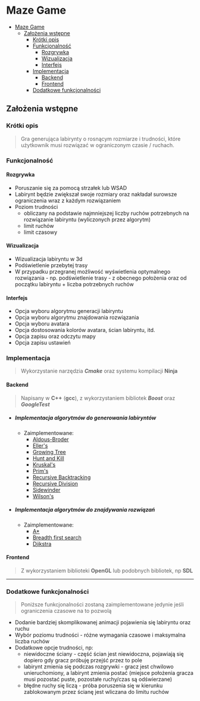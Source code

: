 # Maze Game

- [Maze Game](#maze-game)
  - [Założenia wstępne](#założenia-wstępne)
    - [Krótki opis](#krótki-opis)
    - [Funkcjonalność](#funkcjonalność)
      - [Rozgrywka](#rozgrywka)
      - [Wizualizacja](#wizualizacja)
      - [Interfejs](#interfejs)
    - [Implementacja](#implementacja)
      - [Backend](#backend)
      - [Frontend](#frontend)
    - [Dodatkowe funkcjonalności](#dodatkowe-funkcjonalności)

## Założenia wstępne

### Krótki opis

> Gra generująca labirynty o rosnącym rozmiarze i trudności, które użytkownik musi rozwiązać w ograniczonym czasie / ruchach.

### Funkcjonalność

#### Rozgrywka

- Poruszanie się za pomocą strzałek lub WSAD
- Labirynt będzie zwiększał swoje rozmiary oraz nakładał surowsze ograniczenia wraz z każdym rozwiązaniem
- Poziom trudności
  - obliczany na podstawie najmniejszej liczby ruchów potrzebnych na rozwiązanie labiryntu (wyliczonych przez algorytm)
  - limit ruchów
  - limit czasowy

#### Wizualizacja

- Wizualizacja labiryntu w 3d
- Podświetlenie przebytej trasy
- W przypadku przegranej możliwość wyświetlenia optymalnego rozwiązania - np. podświetlenie trasy - z obecnego położenia oraz od początku labiryntu + liczba potrzebnych ruchów

#### Interfejs

- Opcja wyboru algorytmu generacji labiryntu
- Opcja wyboru algorytmu znajdowania rozwiązania
- Opcja wyboru avatara
- Opcja dostosowania kolorów avatara, ścian labiryntu, itd.
- Opcja zapisu oraz odczytu mapy
- Opcja zapisu ustawień

### Implementacja

> Wykorzystanie narzędzia _**Cmake**_ oraz systemu kompilacji **Ninja**

#### Backend

> Napisany w **C++** (**gcc**), z wykorzystaniem bibliotek **_Boost_** oraz **_GoogleTest_**

- ##### Implementacja algorytmów do generowania labiryntów

  - Zaimplementowane:
    - [Aldous-Broder](https://weblog.jamisbuck.org/2011/1/17/maze-generation-aldous-broder-algorithm.html)
    - [Eller's](https://weblog.jamisbuck.org/2010/12/29/maze-generation-eller-s-algorithm.html)
    - [Growing Tree](http://weblog.jamisbuck.org/2011/1/27/maze-generation-growing-tree-algorithm)
    - [Hunt and Kill](https://weblog.jamisbuck.org/2011/1/24/maze-generation-hunt-and-kill-algorithm.html)
    - [Kruskal's](https://weblog.jamisbuck.org/2011/1/3/maze-generation-kruskal-s-algorithm.html)
    - [Prim's](http://weblog.jamisbuck.org/2011/1/10/maze-generation-prim-s-algorithm)
    - [Recursive Backtracking](http://weblog.jamisbuck.org/2010/12/27/maze-generation-recursive-backtracking)
    - [Recursive Division](https://weblog.jamisbuck.org/2011/1/12/maze-generation-recursive-division-algorithm.html)
    - [Sidewinder](https://weblog.jamisbuck.org/2011/2/3/maze-generation-sidewinder-algorithm.html)
    - [Wilson's](https://weblog.jamisbuck.org/2011/1/20/maze-generation-wilson-s-algorithm.html)

- ##### Implementacja algorytmów do znajdywania rozwiązań

  - Zaimplementowane:
    - [A\*](https://en.wikipedia.org/wiki/A*_search_algorithm)
    - [Breadth first search](https://en.wikipedia.org/wiki/Breadth-first_search)
    - [Djikstra](https://en.wikipedia.org/wiki/Dijkstra%27s_algorithm)

#### Frontend

> Z wykorzystaniem biblioteki **OpenGL** lub podobnych bibliotek, np **SDL**

---

### Dodatkowe funkcjonalności

> Poniższe funkcjonalności zostaną zaimplementowane jedynie jeśli ograniczenia czasowe na to pozwolą

- Dodanie bardziej skomplikowanej animacji pojawienia się labiryntu oraz ruchu
- Wybór poziomu trudności - różne wymagania czasowe i maksymalna liczba ruchów
- Dodatkowe opcje trudności, np:
  - niewidoczne ściany - część ścian jest niewidoczna, pojawiają się dopiero gdy gracz próbuję przejść przez to pole
  - labirynt zmienia się podczas rozgrywki - gracz jest chwilowo unieruchomiony, a labirynt zmienia postać (miejsce położenia gracza musi pozostać puste, pozostałe ruchy/czas są odświerzane)
  - błędne ruchy się liczą - próba poruszenia się w kierunku zablokowanym przez ścianę jest wliczana do limitu ruchów
